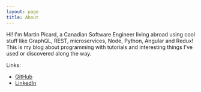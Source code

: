 ```yaml
---
layout: page
title: About
---
```


Hi! I'm Martin Picard, a Canadian Software Engineer living abroad using cool stuff like GraphQL, REST, microservices, Node, Python, Angular and Redux! This is my blog about programming with tutorials and interesting things I've used or discovered along the way.

Links:

* [GitHub](https://github.com/mpicard)
* [LinkedIn](https://www.linkedin.com/in/martinsoftware/)
